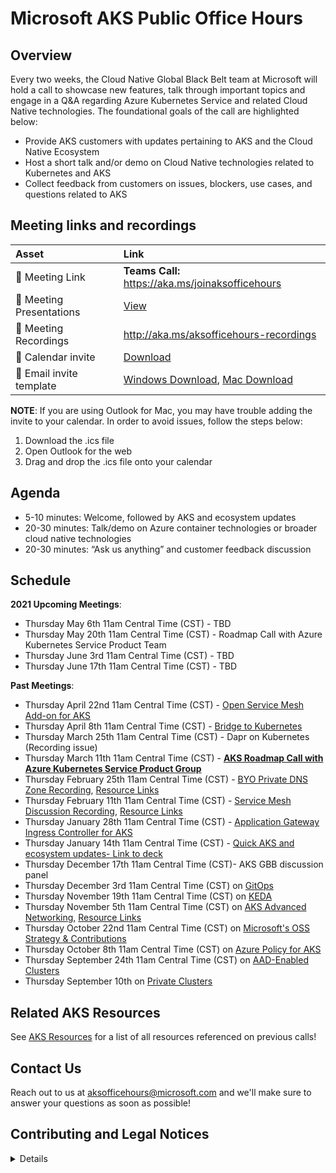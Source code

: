 # Microsoft AKS Public Office Hours

## Overview
Every two weeks, the Cloud Native Global Black Belt team at Microsoft will hold a call to showcase new features, talk through important topics and engage in a Q&A regarding Azure Kubernetes Service and related Cloud Native technologies. The foundational goals of the call are highlighted below: 
- Provide AKS customers with updates pertaining to AKS and the Cloud Native Ecosystem 
- Host a short talk and/or demo on Cloud Native technologies related to Kubernetes and AKS 
- Collect feedback from customers on issues, blockers, use cases, and questions related to AKS 

## Meeting links and recordings 

| Asset | Link        |
|:-----------|:------------|
| 🔗 Meeting Link | **Teams Call:** https://aka.ms/joinaksofficehours
| 📝 Meeting Presentations | [View](https://github.com/Azure/aks-gbb-officehours/tree/main/Presentations)
| 🎥 Meeting Recordings | http://aka.ms/aksofficehours-recordings
| :calendar: Calendar invite | [Download](https://aksofficehours.blob.core.windows.net/calendar-invites-2021/Microsoft%20AKS%20Public%20Office%20Hours.ics?sp=r&st=2021-01-21T16:46:05Z&se=2021-12-03T00:46:05Z&spr=https&sv=2019-12-12&sr=b&sig=c1SKYVk3pkCn1Z%2FJvwxPSuhusvsyRC6c9eqDO4CNieQ%3D)
| :email: Email invite template | [Windows Download](https://aksofficehours.blob.core.windows.net/calendar-invites-2021/You're%20invited%20to%20AKS%20Public%20Office%20Hours!%20.oft?sp=r&st=2021-01-21T18:27:20Z&se=2022-01-01T02:27:20Z&spr=https&sv=2019-12-12&sr=b&sig=k%2BhvLeTssztMAjRxGpsT0uvzlvUafNV2cQL5rhJWV6I%3D), [Mac Download](https://aksofficehours.blob.core.windows.net/calendar-invites-2021/You're%20invited%20to%20AKS%20Public%20Office%20Hours!.emltpl?sp=r&st=2021-01-21T18:14:35Z&se=2022-01-01T02:14:35Z&spr=https&sv=2019-12-12&sr=b&sig=oyCigJ0D8K5BVwxXnuACnj8%2BgMGa2PFjCS3qYE4jJK4%3D)

**NOTE**: If you are using Outlook for Mac, you may have trouble adding the invite to your calendar. In order to avoid issues, follow the steps below: 
1. Download the .ics file 
2. Open Outlook for the web 
3. Drag and drop the .ics file onto your calendar 
## Agenda
- 5-10 minutes: Welcome, followed by AKS and ecosystem updates 
- 20-30 minutes: Talk/demo on Azure container technologies or broader cloud native technologies 
- 20-30 minutes: “Ask us anything” and customer feedback discussion

## Schedule 

**2021 Upcoming Meetings**:
- Thursday May 6th 11am Central Time (CST) - TBD  
- Thursday May 20th 11am Central Time (CST) - Roadmap Call with Azure Kubernetes Service Product Team  
- Thursday June 3rd 11am Central Time (CST) - TBD  
- Thursday June 17th 11am Central Time (CST) - TBD 

**Past Meetings**: 
- Thursday April 22nd 11am Central Time (CST) - [Open Service Mesh Add-on for AKS](https://youtu.be/xrCkX4CEtuw)
- Thursday April 8th 11am Central Time (CST) - [Bridge to Kubernetes](https://www.youtube.com/watch?v=ayziamboWlo)
- Thursday March 25th 11am Central Time (CST) - Dapr on Kubernetes (Recording issue) 
- Thursday March 11th 11am Central Time (CST) - [**AKS Roadmap Call with Azure Kubernetes Service Product Group**](https://youtu.be/fy76498bhYU)
- Thursday February 25th 11am Central Time (CST) - [BYO Private DNS Zone Recording](https://www.youtube.com/watch?v=8Q2olWtNHBw), [Resource Links](https://github.com/Azure/aks-gbb-officehours/blob/main/Resources.md)
- Thursday February 11th 11am Central Time (CST) - [Service Mesh Discussion Recording](https://youtu.be/3Y66q_AgtvY), [Resource Links](https://github.com/Azure/aks-gbb-officehours/blob/main/Resources.md#open-source-and-ecosystem-callouts-2112021)
- Thursday January 28th 11am Central Time (CST) - [Application Gateway Ingress Controller for AKS](https://youtu.be/ybJY5_U5sdg?list=PLKFaWBYMOdDtIGnRBFSgjWwrkaqP3XZ5M)
- Thursday January 14th 11am Central Time (CST) - [Quick AKS and ecosystem updates- Link to deck](https://github.com/Azure/aks-gbb-officehours/raw/main/Presentations/Jan14thUpdates.pptx)
- Thursday December 17th 11am Central Time (CST)- AKS GBB discussion panel
- Thursday December 3rd 11am Central Time (CST) on [GitOps](https://www.youtube.com/watch?v=APooVi5g8eI&list=PLKFaWBYMOdDtIGnRBFSgjWwrkaqP3XZ5M&index=1)
- Thursday November 19th 11am Central Time (CST) on [KEDA](https://youtu.be/Z_n-FrOx7gY?list=PLKFaWBYMOdDtIGnRBFSgjWwrkaqP3XZ5M)
- Thursday November 5th 11am Central Time (CST) on [AKS Advanced Networking](https://youtu.be/8YT1m24PoW4), [Resource Links](https://github.com/Azure/aks-gbb-officehours/blob/main/Resources.md#advanced-networking-115-call)
- Thursday October 22nd 11am Central Time (CST) on [Microsoft's OSS Strategy & Contributions](https://youtu.be/rgSm-EUfQ3A?list=PLKFaWBYMOdDtIGnRBFSgjWwrkaqP3XZ5M)
- Thursday October 8th 11am Central Time (CST) on [Azure Policy for AKS](https://youtu.be/aFogd3aGxVI)
- Thursday September 24th 11am Central Time (CST) on [AAD-Enabled Clusters](https://youtu.be/2s19zk_Z4DQ)
- Thursday September 10th on [Private Clusters](https://youtu.be/yzrIVm6hwYg)

## Related AKS Resources

See [AKS Resources](https://github.com/Azure/aks-gbb-officehours/blob/main/Resources.md) for a list of all resources referenced on previous calls! 

## Contact Us

Reach out to us at aksofficehours@microsoft.com and we'll make sure to answer your questions as soon as possible!

## Contributing and Legal Notices 
<details> 
  
## Contributing

This project welcomes contributions and suggestions.  Most contributions require you to agree to a
Contributor License Agreement (CLA) declaring that you have the right to, and actually do, grant us
the rights to use your contribution. For details, visit https://cla.opensource.microsoft.com.

When you submit a pull request, a CLA bot will automatically determine whether you need to provide
a CLA and decorate the PR appropriately (e.g., status check, comment). Simply follow the instructions
provided by the bot. You will only need to do this once across all repos using our CLA.

This project has adopted the [Microsoft Open Source Code of Conduct](https://opensource.microsoft.com/codeofconduct/).
For more information see the [Code of Conduct FAQ](https://opensource.microsoft.com/codeofconduct/faq/) or
contact [opencode@microsoft.com](mailto:opencode@microsoft.com) with any additional questions or comments.

## Legal Notices

Microsoft and any contributors grant you a license to the Microsoft documentation and other content
in this repository under the [Creative Commons Attribution 4.0 International Public License](https://creativecommons.org/licenses/by/4.0/legalcode),
see the [LICENSE](LICENSE) file, and grant you a license to any code in the repository under the [MIT License](https://opensource.org/licenses/MIT), see the
[LICENSE-CODE](LICENSE-CODE) file.

Microsoft, Windows, Microsoft Azure and/or other Microsoft products and services referenced in the documentation
may be either trademarks or registered trademarks of Microsoft in the United States and/or other countries.
The licenses for this project do not grant you rights to use any Microsoft names, logos, or trademarks.
Microsoft's general trademark guidelines can be found at http://go.microsoft.com/fwlink/?LinkID=254653.

Privacy information can be found at https://privacy.microsoft.com/en-us/

Microsoft and any contributors reserve all other rights, whether under their respective copyrights, patents,
or trademarks, whether by implication, estoppel or otherwise.
</details>

